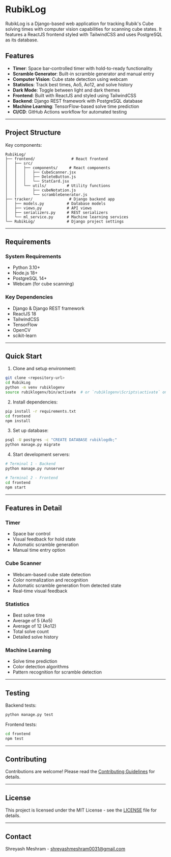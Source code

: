 # RubikLog

RubikLog is a Django-based web application for tracking Rubik's Cube solving times with computer vision capabilities for scanning cube states. It features a ReactJS frontend styled with TailwindCSS and uses PostgreSQL as its database.

## Features

- **Timer**: Space bar-controlled timer with hold-to-ready functionality
- **Scramble Generator**: Built-in scramble generator and manual entry
- **Computer Vision**: Cube state detection using webcam
- **Statistics**: Track best times, Ao5, Ao12, and solve history
- **Dark Mode**: Toggle between light and dark themes
- **Frontend**: Built with ReactJS and styled using TailwindCSS
- **Backend**: Django REST framework with PostgreSQL database
- **Machine Learning**: TensorFlow-based solve time prediction
- **CI/CD**: GitHub Actions workflow for automated testing

---

## Project Structure

Key components:

```
RubikLog/
├── frontend/                # React frontend
│   ├── src/
│   │   ├── components/     # React components
│   │   │   ├── CubeScanner.jsx
│   │   │   ├── DeleteButton.js
│   │   │   └── StatCard.jsx
│   │   └── utils/         # Utility functions
│   │       ├── cubeNotation.js
│   │       └── scrambleGenerator.js
├── tracker/                # Django backend app
│   ├── models.py          # Database models
│   ├── views.py           # API views
│   ├── serializers.py     # REST serializers
│   └── ml_service.py      # Machine learning services
└── RubikLog/              # Django project settings
```

---

## Requirements

### System Requirements

- Python 3.10+
- Node.js 18+
- PostgreSQL 14+
- Webcam (for cube scanning)

### Key Dependencies

- Django & Django REST framework
- ReactJS 18
- TailwindCSS
- TensorFlow
- OpenCV
- scikit-learn

---

## Quick Start

1. Clone and setup environment:

```bash
git clone <repository-url>
cd RubikLog
python -m venv rubiklogenv
source rubiklogenv/bin/activate  # or `rubiklogenv\Scripts\activate` on Windows
```

2. Install dependencies:

```bash
pip install -r requirements.txt
cd frontend
npm install
```

3. Set up database:

```bash
psql -U postgres -c "CREATE DATABASE rubiklogdb;"
python manage.py migrate
```

4. Start development servers:

```bash
# Terminal 1 - Backend
python manage.py runserver

# Terminal 2 - Frontend
cd frontend
npm start
```

---

## Features in Detail

### Timer

- Space bar control
- Visual feedback for hold state
- Automatic scramble generation
- Manual time entry option

### Cube Scanner

- Webcam-based cube state detection
- Color normalization and recognition
- Automatic scramble generation from detected state
- Real-time visual feedback

### Statistics

- Best solve time
- Average of 5 (Ao5)
- Average of 12 (Ao12)
- Total solve count
- Detailed solve history

### Machine Learning

- Solve time prediction
- Color detection algorithms
- Pattern recognition for scramble detection

---

## Testing

Backend tests:

```bash
python manage.py test
```

Frontend tests:

```bash
cd frontend
npm test
```

---

## Contributing

Contributions are welcome! Please read the [Contributing Guidelines](CONTRIBUTING.md) for details.

---

## License

This project is licensed under the MIT License - see the [LICENSE](LICENSE) file for details.

---

## Contact

Shreyash Meshram - [shreyashmeshram0031@gmail.com](mailto:shreyashmeshram0031@gmail.com)

